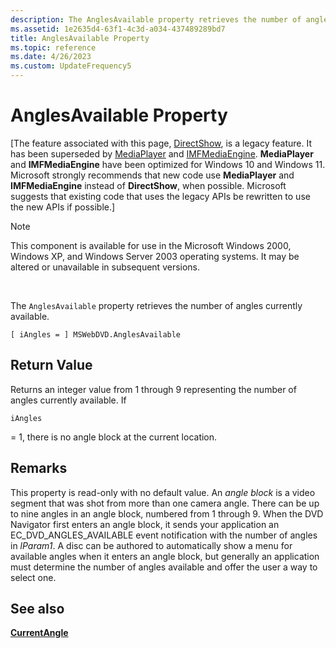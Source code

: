 ```yaml
---
description: The AnglesAvailable property retrieves the number of angles currently available.
ms.assetid: 1e2635d4-63f1-4c3d-a034-437489289bd7
title: AnglesAvailable Property
ms.topic: reference
ms.date: 4/26/2023
ms.custom: UpdateFrequency5
---
```


# AnglesAvailable Property

\[The feature associated with this page, [DirectShow](/windows/win32/directshow/directshow), is a legacy feature. It has been superseded by [MediaPlayer](/uwp/api/Windows.Media.Playback.MediaPlayer) and [IMFMediaEngine](/windows/win32/api/mfmediaengine/nn-mfmediaengine-imfmediaengine). **MediaPlayer** and **IMFMediaEngine** have been optimized for Windows 10 and Windows 11. Microsoft strongly recommends that new code use **MediaPlayer** and **IMFMediaEngine** instead of **DirectShow**, when possible. Microsoft suggests that existing code that uses the legacy APIs be rewritten to use the new APIs if possible.\]

> [!Note]  
> This component is available for use in the Microsoft Windows 2000, Windows XP, and Windows Server 2003 operating systems. It may be altered or unavailable in subsequent versions.

 

The `AnglesAvailable` property retrieves the number of angles currently available.

``` syntax
[ iAngles = ] MSWebDVD.AnglesAvailable
```

## Return Value

Returns an integer value from 1 through 9 representing the number of angles currently available. If


```
iAngles
```



= 1, there is no angle block at the current location.

## Remarks

This property is read-only with no default value. An *angle block* is a video segment that was shot from more than one camera angle. There can be up to nine angles in an angle block, numbered from 1 through 9. When the DVD Navigator first enters an angle block, it sends your application an EC\_DVD\_ANGLES\_AVAILABLE event notification with the number of angles in *lParam1*. A disc can be authored to automatically show a menu for available angles when it enters an angle block, but generally an application must determine the number of angles available and offer the user a way to select one.

## See also

<dl> <dt>

[**CurrentAngle**](currentangle-property.md)
</dt> </dl>

 

 



